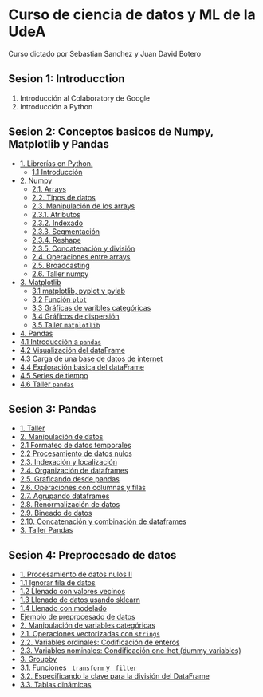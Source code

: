 # Curso de ciencia de datos y ML de la UdeA
Curso dictado por Sebastian Sanchez y Juan David Botero

## Sesion 1: Introducction
1. Introducción al Colaboratory de Google
2. Introducción a Python

## Sesion 2: Conceptos basicos de Numpy, Matplotlib y Pandas
- <a href="#libs">1. Librerías en Python.
   - <a href="#ilbintro">1.1 Introducción</a><br>
- <a href="#numpy">2. Numpy</a><br>
   - <a href="#arrays">2.1. Arrays</a><br>
   - <a href="#dataType">2.2. Tipos de datos</a><br>
   - <a href="#arraysBAS">2.3. Manipulación de los arrays</a><br>
    - <a href="#arraysATT">2.3.1. Atributos </a><br>
    - <a href="#arraysIDX">2.3.2. Indexado </a><br>
    - <a href="#arraysSLI">2.3.3. Segmentación </a><br>
    - <a href="#arraysRES">2.3.4. Reshape</a><br>
    - <a href="#arraysCON">2.3.5. Concatenación y división</a><br>
   - <a href="#arrayMath">2.4. Operaciones entre arrays</a><br>
   - <a href="#bcasting">2.5. Broadcasting</a><br>
   - <a href="#tnumpy">2.6. Taller numpy</a><br>
- <a href="#matplotlib">3. Matplotlib</a><br>
  - <a href="#mpylab">3.1 matplotlib, pyplot y pylab </a><br>
  - <a href="#plotfunc">3.2 Función `plot` </a><br>
  - <a href="#catVars">3.3 Gráficas de varibles categóricas </a><br>
  - <a href="#scatterPlots">3.4 Gráficos de dispersión </a><br>
  - <a href="#tmatplotlib">3.5 Taller `matplotlib` </a><br>
- <a href="#pandas">4. Pandas</a><br>
 - <a href="#ipandas">4.1 Introducción a `pandas` </a><br>
 - <a href="#visu">4.2 Visualización del dataFrame </a><br>
 - <a href="#internet">4.3 Carga de una base de datos de internet </a><br>
 - <a href="#dataExploration">4.4 Exploración básica del dataFrame </a><br>
 - <a href="#timeSeries">4.5 Series de tiempo </a><br>
 - <a href="#tpandas">4.6 Taller `pandas` </a><br>

## Sesion 3: Pandas
- <a href="#taller">1. Taller</a><br>
- <a href="#manipulacionDatos">2. Manipulación de datos</a><br>
 - <a href="#formateo">2.1 Formateo de datos temporales</a><br>
 - <a href="#procesamientoNulos">2.2 Procesamiento de datos nulos</a><br>
 - <a href="#indexacion">2.3. Indexación y localización</a><br>
 - <a href="#organizacionDF">2.4. Organización de dataframes</a><br>
 - <a href="#graficasPandas">2.5. Graficando desde pandas</a><br>
 - <a href="#operacionesColFil">2.6. Operaciones con columnas y filas</a><br>
  - <a href="#agrupacion"> 2.7. Agrupando dataframes</a><br>
  - <a href="#renormalizacion">2.8. Renormalización de datos</a><br>
  - <a href="#bineado"> 2.9. Bineado de datos</a><br>
  - <a href="#concom"> 2.10. Concatenación y combinación de dataframes</a><br>
- <a href="#tallpan">3. Taller Pandas</a><br>

## Sesion 4: Preprocesado de datos
- <a href="#misdat">1. Procesamiento de datos nulos II</a><br>
 - <a href="#ignorarFila">1.1  Ignorar fila de datos</a><br>
 - <a href="#valVec">1.2 Llenado con valores vecinos</a><br>
 - <a href="#valSKL">1.3 Llenado de datos usando sklearn</a><br>
 - <a href="#valMod">1.4 Llenado con modelado</a><br>
- <a href="#example"> Ejemplo de preprocesado de datos</a><br>
- <a href="#catvar">2. Manipulación de variables categóricas</a><br>
 - <a href="#opevec">2.1. Operaciones vectorizadas con `strings`</a><br>
 - <a href="#varord">2.2. Variables ordinales: Codificación de enteros</a><br>
 - <a href="#varnom">2.3. Variables nominales: Condificación one-hot (dummy variables)</a><br>
- <a href="#groupby">3. Groupby </a><br>
 - <a href="#trafil">3.1. Funciones ` transform`  y ` filter` </a><br>
 - <a href="#cladiv">3.2. Especificando la clave para la división del DataFrame  </a><br>
 - <a href="#tabdin">3.3. Tablas dinámicas  </a><br>

